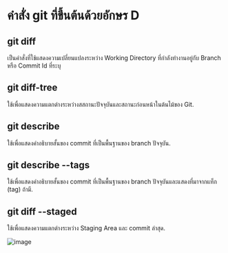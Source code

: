 # คำสั่ง git ที่ขึ้นต้นด้วยอักษร D
## git diff
เป็นคำสั่งที่ใช้แสดงความเปลี่ยนแปลงระหว่าง Working Directory ที่กำลังทำงานอยู่กับ Branch หรือ Commit Id ที่ระบุ
## git diff-tree
ใช้เพื่อแสดงความแตกต่างระหว่างสสถานะปัจจุบันและสถานะก่อนหน้าในต้นไม้ของ Git.
## git describe
ใช้เพื่อแสดงคำอธิบายสั้นของ commit ที่เป็นพื้นฐานของ branch ปัจจุบัน.
## git describe --tags
ใช้เพื่อแสดงคำอธิบายสั้นของ commit ที่เป็นพื้นฐานของ branch ปัจจุบันและแสดงที่มาจากแท็ก (tag) ถ้ามี.
## git diff --staged
ใช้เพื่อแสดงความแตกต่างระหว่าง Staging Area และ commit ล่าสุด.

![image](https://github.com/Nitiphum7/Git_A-Z_Mission_65030130/assets/144196695/7bdcfd8c-23d0-469b-a069-28b2f2bc2396)

